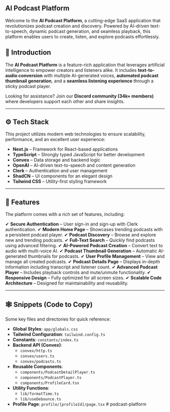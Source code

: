 ## AI Podcast Platform

Welcome to the **AI Podcast Platform**, a cutting-edge SaaS application that revolutionizes podcast creation and discovery. Powered by AI-driven text-to-speech, dynamic podcast generation, and seamless playback, this platform enables users to create, listen, and explore podcasts effortlessly.

## 🤖 Introduction

The **AI Podcast Platform** is a feature-rich application that leverages artificial intelligence to empower creators and listeners alike. It includes **text-to-audio conversion** with multiple AI-generated voices, **automated podcast thumbnail generation**, and a **seamless listening experience** through a sticky podcast player.

Looking for assistance? Join our **Discord community (34k+ members)** where developers support each other and share insights.

---

## ⚙️ Tech Stack

This project utilizes modern web technologies to ensure scalability, performance, and an excellent user experience:

- **Next.js** – Framework for React-based applications
- **TypeScript** – Strongly typed JavaScript for better development
- **Convex** – Data storage and backend logic
- **OpenAI** – AI-driven text-to-speech and content generation
- **Clerk** – Authentication and user management
- **ShadCN** – UI components for an elegant design
- **Tailwind CSS** – Utility-first styling framework

---

## 🔋 Features

The platform comes with a rich set of features, including:

✔ **Secure Authentication** – User sign-in and sign-up with Clerk authentication.
✔ **Modern Home Page** – Showcases trending podcasts with a persistent podcast player.
✔ **Podcast Discovery** – Browse and explore new and trending podcasts.
✔ **Full-Text Search** – Quickly find podcasts using advanced filtering.
✔ **AI-Powered Podcast Creation** – Convert text to audio with multi-voice AI.
✔ **Podcast Thumbnail Generation** – Automatic AI-generated thumbnails for podcasts.
✔ **User Profile Management** – View and manage all created podcasts.
✔ **Podcast Details Page** – Displays in-depth information including transcript and listener count.
✔ **Advanced Podcast Player** – Includes playback controls and mute/unmute functionality.
✔ **Responsive Design** – Fully optimized for all screen sizes.
✔ **Scalable Code Architecture** – Designed for maintainability and reusability.

---

## 🕸️ Snippets (Code to Copy)

Some key files and directories for quick reference:

- **Global Styles**: `app/globals.css`
- **Tailwind Configuration**: `tailwind.config.ts`
- **Constants**: `constants/index.ts`
- **Backend API (Convex)**:
  - `convex/http.ts`
  - `convex/users.ts`
  - `convex/podcasts.ts`
- **Reusable Components**:
  - `components/PodcastDetailPlayer.ts`
  - `components/PodcastPlayer.ts`
  - `components/ProfileCard.tsx`
- **Utility Functions**:
  - `lib/formatTime.ts`
  - `lib/useDebounce.ts`
- **Profile Page**: `profile/[profileId]/page.tsx`
#   p o d c a s t - p l a t f o r m 
 
 
